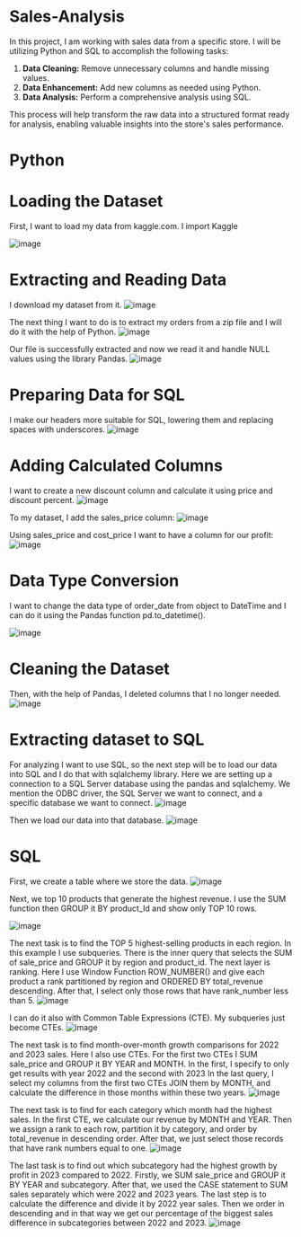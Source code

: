 # Sales-Analysis

In this project, I am working with sales data from a specific store. I will be utilizing Python and SQL to accomplish the following tasks:

1. **Data Cleaning:** Remove unnecessary columns and handle missing values.
2. **Data Enhancement:** Add new columns as needed using Python.
3. **Data Analysis:** Perform a comprehensive analysis using SQL.

This process will help transform the raw data into a structured format ready for analysis, enabling valuable insights into the store's sales performance.

# Python

# Loading the Dataset

First, I want to load my data from kaggle.com.
I import Kaggle

![image](https://github.com/user-attachments/assets/d739f0a9-025d-45b3-8335-ffdfa2245422)

# Extracting and Reading Data

I download my dataset from it.
![image](https://github.com/user-attachments/assets/5be8dac1-9007-4b9c-897b-3d35042ee4b3)

The next thing I want to do is to extract my orders from a zip file and I will do it with the help of Python.
![image](https://github.com/user-attachments/assets/d02d4a8f-5636-4463-8329-741b5a56d6da)

Our file is successfully extracted and now we read it and handle NULL values using the library Pandas.
![image](https://github.com/user-attachments/assets/d464bc7c-cf87-483c-bf7d-6ad7226be9a5)

# Preparing Data for SQL

I make our headers more suitable for SQL, lowering them and replacing spaces with underscores. 
![image](https://github.com/user-attachments/assets/0641f6c6-13e3-4cc0-8cd9-5ed38ea65755)

# Adding Calculated Columns

I want to create a new discount column and calculate it using price and discount percent. 
![image](https://github.com/user-attachments/assets/08f5606f-45c3-42fa-879c-423efff2c286)

To my dataset, I add the sales_price column:
![image](https://github.com/user-attachments/assets/a1329342-5bff-485d-b2e1-6b70195f2211)

Using sales_price and cost_price I want to have a column for our profit:
![image](https://github.com/user-attachments/assets/6df4cf1e-5b07-4acb-8b0b-57e8cd6dfcff)

# Data Type Conversion

I want to change the data type of order_date from object to DateTime and I can do it using the Pandas function pd.to_datetime().

![image](https://github.com/user-attachments/assets/40a832fe-9d6f-4d63-8e50-3b5960d3b493)

# Cleaning the Dataset

Then, with the help of Pandas, I deleted columns that I no longer needed.
![image](https://github.com/user-attachments/assets/9c9ecd1b-293d-49a2-a824-f31aed5052a5)

# Extracting dataset to SQL

For analyzing I want to use SQL, so the next step will be to load our data into SQL and I do that with sqlalchemy library.
Here we are setting up a connection to a SQL Server database using the pandas and sqlalchemy.
We mention the ODBC driver, the SQL Server we want to connect, and a specific database we want to connect.
![image](https://github.com/user-attachments/assets/c478f229-c686-4fb2-8c54-29160a56a709)

Then we load our data into that database. 
![image](https://github.com/user-attachments/assets/b740511e-35c3-460f-88fe-adabeb960885)

# SQL

First, we create a table where we store the data.
![image](https://github.com/user-attachments/assets/85256dc3-cd52-449f-b171-c36bcb3f11e8)

Next, we top 10 products that generate the highest revenue. 
I use the SUM function then GROUP it BY product_Id and show only TOP 10 rows.

![image](https://github.com/user-attachments/assets/419e4e47-ee25-46bd-a29a-f836db57b9dc)

The next task is to find the TOP 5 highest-selling products in each region.
In this example I use subqueries.
There is the inner query that selects the SUM of sale_price and GROUP it by region and product_id.
The next layer is ranking. Here I use Window Function ROW_NUMBER() and give each product a rank partitioned by region and ORDERED BY total_revenue descending. 
After that, I select only those rows that have rank_number less than 5.
![image](https://github.com/user-attachments/assets/466e3d16-5cc3-41e8-b19c-85899a326cf8)

I can do it also with Common Table Expressions (CTE). 
My subqueries just become CTEs.
![image](https://github.com/user-attachments/assets/b4135da9-d460-41f0-85f1-a3e07d21453a)

The next task is to find month-over-month growth comparisons for 2022 and 2023 sales.
Here I also use CTEs.
For the first two CTEs I SUM sale_price and GROUP it BY YEAR and MONTH. In the first, I specify to only get results with year 2022 and the second with 2023
In the last query, I select my columns from the first two CTEs JOIN them by MONTH, and calculate the difference in those months within these two years. 
![image](https://github.com/user-attachments/assets/11263661-ca70-462d-9e7c-4fde54ce51c5)

The next task is to find for each category which month had the highest sales.
In the first CTE, we calculate our revenue by MONTH and YEAR. 
Then we assign a rank to each row, partition it by category, and order by total_revenue in descending order. 
After that, we just select those records that have rank numbers equal to one. 
![image](https://github.com/user-attachments/assets/7f8261f4-19d4-4c0f-9381-125183f54f03)

The last task is to find out which subcategory had the highest growth by profit in 2023 compared to 2022.
Firstly, we SUM sale_price and GROUP it BY YEAR and subcategory. 
After that, we used the CASE statement to SUM sales separately which were 2022 and 2023 years. 
The last step is to calculate the difference and divide it by 2022 year sales. Then we order in descending and in that way we get our percentage of the biggest sales difference in subcategories between 2022 and 2023. 
![image](https://github.com/user-attachments/assets/a01f621e-6014-48ce-b6c3-94f6ff2b20ad)

